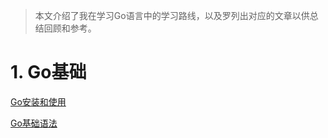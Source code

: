 > 本文介绍了我在学习Go语言中的学习路线，以及罗列出对应的文章以供总结回顾和参考。



# 1. Go基础

[Go安装和使用](Go安装和使用.md)

[Go基础语法](Go基础语法.md)

